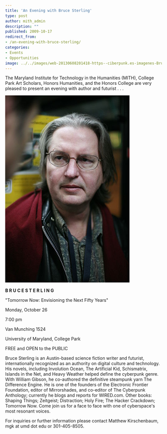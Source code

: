 ```yaml
---
title: 'An Evening with Bruce Sterling'
type: post
author: mith_admin
description: ""
published: 2009-10-17
redirect_from: 
- /an-evening-with-bruce-sterling/
categories:
- Events
- Opportunities
image: ../../images/web-20130608201418-https--ciberpunk.es-imagenes-Bruce_Sterling.jpg
---
```

The Maryland Institute for Technology in the Humanities (MITH), College Park Art Scholars, Honors Humanities, and the Honors College are very pleased to present an evening with author and futurist . . .

![](../../images/web-20130608201418-https--ciberpunk.es-imagenes-Bruce_Sterling.jpg)

**B R U C E S T E R L I N G**

"Tomorrow Now: Envisioning the Next Fifty Years"

Monday, October 26

7:00 pm

Van Munching 1524

University of Maryland, College Park

FREE and OPEN to the PUBLIC

Bruce Sterling is an Austin-based science fiction writer and futurist, internationally recognized as an authority on digital culture and technology. His novels, including Involution Ocean, The Artificial Kid, Schismatrix, Islands in the Net, and Heavy Weather helped define the cyberpunk genre. With William Gibson, he co-authored the definitive steampunk yarn The Difference Engine. He is one of the founders of the Electronic Frontier Foundation, editor of Mirrorshades, and co-editor of The Cyberpunk Anthology; currently he blogs and reports for WIRED.com. Other books: Shaping Things; Zeitgeist; Distraction; Holy Fire; The Hacker Crackdown; Tomorrow Now. Come join us for a face to face with one of cyberspace's most resonant voices.

For inquiries or further information please contact Matthew Kirschenbaum, mgk at umd dot edu or 301-405-8505.
